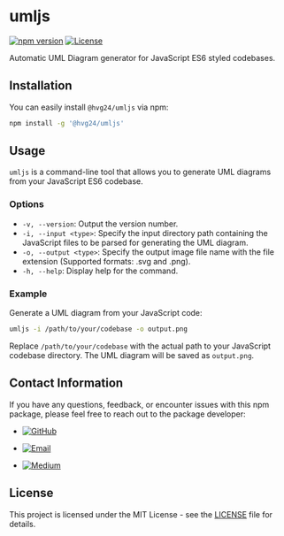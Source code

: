 # umljs

[![npm version](https://img.shields.io/npm/v/@hvg24/umljs.svg)](https://www.npmjs.com/package/@hvg24/umljs)
[![License](https://img.shields.io/badge/license-ISC-blue.svg)](https://opensource.org/licenses/ISC)

Automatic UML Diagram generator for JavaScript ES6 styled codebases.

## Installation

You can easily install `@hvg24/umljs` via npm:

```bash
npm install -g '@hvg24/umljs'
```

## Usage

`umljs` is a command-line tool that allows you to generate UML diagrams from your JavaScript ES6 codebase.

### Options

- `-v, --version`: Output the version number.
- `-i, --input <type>`: Specify the input directory path containing the JavaScript files to be parsed for generating the UML diagram.
- `-o, --output <type>`: Specify the output image file name with the file extension (Supported formats: .svg and .png).
- `-h, --help`: Display help for the command.

### Example

Generate a UML diagram from your JavaScript code:

```bash
umljs -i /path/to/your/codebase -o output.png
```

Replace `/path/to/your/codebase` with the actual path to your JavaScript codebase directory. The UML diagram will be saved as `output.png`.

## Contact Information

If you have any questions, feedback, or encounter issues with this npm package, please feel free to reach out to the package developer:

- [![GitHub](https://img.shields.io/badge/GitHub-%40hvg2416-blue.svg)](https://github.com/hvg2416)

- [![Email](https://img.shields.io/badge/Email-developer.hvg24@gmail.com-blue.svg)](mailto:developer.hvg24@gmail.com)

- [![Medium](https://img.shields.io/badge/Medium-@hvg24-blue.svg)](https://medium.com/@hvg24)

## License

This project is licensed under the MIT License - see the [LICENSE](LICENSE) file for details.
